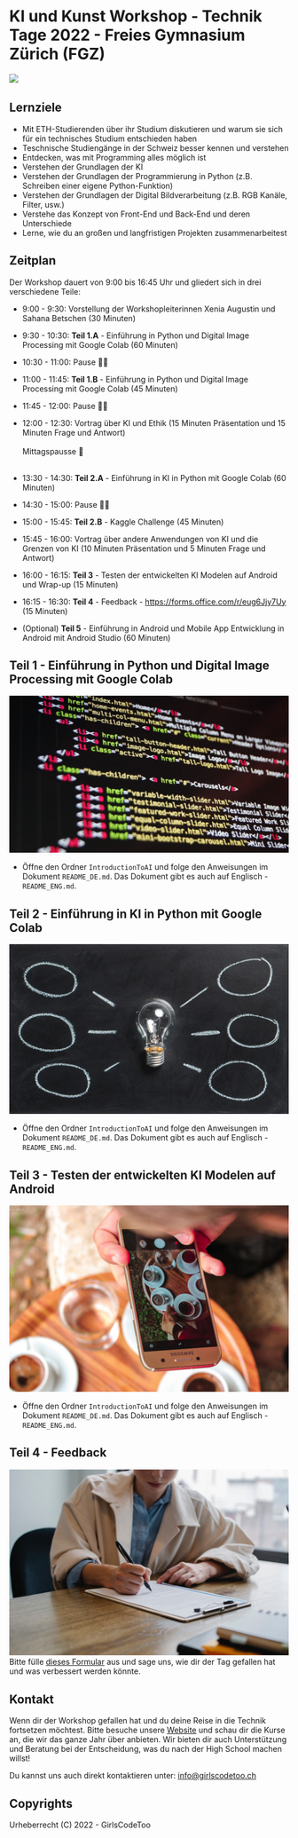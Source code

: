 # KI und Kunst Workshop - Technik Tage 2022 - Freies Gymnasium Zürich (FGZ)
![](images/ai-art.jpg)


## Lernziele
- Mit ETH-Studierenden über ihr Studium diskutieren und warum sie sich für ein technisches Studium entschieden haben
- Teschnische Studiengänge in der Schweiz besser kennen und verstehen
- Entdecken, was mit Programming alles möglich ist
- Verstehen der Grundlagen der KI
- Verstehen der Grundlagen der Programmierung in Python (z.B. Schreiben einer eigene Python-Funktion)
- Verstehen der Grundlagen der Digital Bildverarbeitung (z.B. RGB Kanäle, Filter, usw.)
- Verstehe das Konzept von Front-End und Back-End und deren Unterschiede
- Lerne, wie du an großen und langfristigen Projekten zusammenarbeitest

## Zeitplan
Der Workshop dauert von 9:00 bis 16:45 Uhr und gliedert sich in drei verschiedene Teile:
- 9:00 - 9:30: Vorstellung der Workshopleiterinnen Xenia Augustin und Sahana Betschen (30 Minuten)
- 9:30 - 10:30: **Teil 1.A** - Einführung in Python und Digital Image Processing mit Google Colab (60 Minuten)
- 10:30 - 11:00: Pause 🤘🏼
- 11:00 - 11:45: **Teil 1.B** - Einführung in Python und Digital Image Processing mit Google Colab (45 Minuten)
- 11:45 - 12:00: Pause 🤘🏼
- 12:00 - 12:30: Vortrag über KI und Ethik (15 Minuten Präsentation und 15 Minuten Frage und Antwort)
<br><br>
Mittagspausse 🍕
<br><br>
- 13:30 - 14:30: **Teil 2.A** - Einführung in KI in Python mit Google Colab (60 Minuten)
- 14:30 - 15:00: Pause 🤘🏼
- 15:00 - 15:45: **Teil 2.B** - Kaggle Challenge (45 Minuten)
- 15:45 - 16:00: Vortrag über andere Anwendungen von KI und die Grenzen von KI (10 Minuten Präsentation und 5 Minuten Frage und Antwort)
- 16:00 - 16:15: **Teil 3** - Testen der entwickelten KI Modelen auf Android und Wrap-up (15 Minuten)
- 16:15 - 16:30: **Teil 4** - Feedback - https://forms.office.com/r/eug6Jjy7Uy (15 Minuten)

- (Optional) **Teil 5** - Einführung in Android und Mobile App Entwicklung in Android mit Android Studio (60 Minuten)

## Teil 1 - Einführung in Python und Digital Image Processing mit Google Colab
![](images/python.jpeg)
- Öffne den Ordner `IntroductionToAI` und folge den Anweisungen im Dokument `README_DE.md`. Das Dokument gibt es auch auf Englisch - `README_ENG.md`.

## Teil 2 - Einführung in KI in Python mit Google Colab 
![](images/scrum.jpeg)
- Öffne den Ordner `IntroductionToAI` und folge den Anweisungen im Dokument `README_DE.md`. Das Dokument gibt es auch auf Englisch - `README_ENG.md`.

## Teil 3 - Testen der entwickelten KI Modelen auf Android
![](images/android.jpeg)
- Öffne den Ordner `IntroductionToAI` und folge den Anweisungen im Dokument `README_DE.md`. Das Dokument gibt es auch auf Englisch - `README_ENG.md`.
## Teil 4 - Feedback
![](images/questionnaire.jpeg)
Bitte fülle [dieses Formular](https://forms.office.com/r/eug6Jjy7Uy) aus und sage uns, wie dir der Tag gefallen hat und was verbessert werden könnte. 


## Kontakt
Wenn dir der Workshop gefallen hat und du deine Reise in die Technik fortsetzen möchtest. Bitte besuche unsere [Website](https://girlscodetoo.ch/) und schau dir die Kurse an, die wir das ganze Jahr über anbieten. Wir bieten dir auch Unterstützung und Beratung bei der Entscheidung, was du nach der High School machen willst!

Du kannst uns auch direkt kontaktieren unter: info@girlscodetoo.ch

## Copyrights
Urheberrecht (C) 2022 - GirlsCodeToo
